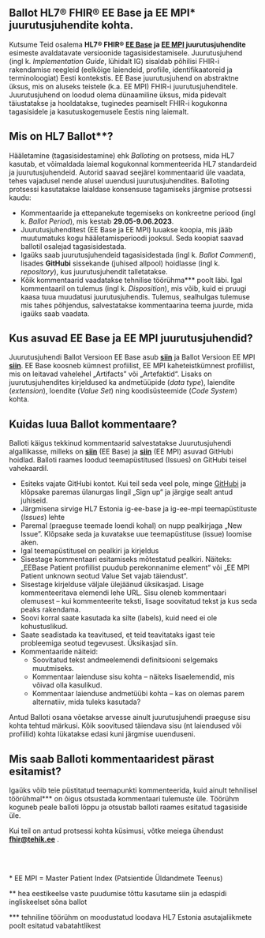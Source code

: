 ## Ballot HL7® FHIR® EE Base ja EE MPI* juurutusjuhendite kohta.

Kutsume Teid osalema **HL7® FHIR® [EE Base](https://fhir.ee/ig/ee-base/ballot-2023-may/) ja [EE MPI](https://fhir.ee/ig/mpi/ballot-2023-may/) juurutusjuhendite** esimeste avaldatavate versioonide tagasisidestamisele. Juurutusjuhend (ingl k. *Implementation Guide*, lühidalt IG)  sisaldab põhilisi FHIR-i rakendamise reegleid (eelkõige laiendeid, profiile, identifikaatoreid ja terminoloogiat) Eesti kontekstis. EE Base juurutusjuhend on abstraktne üksus, mis on aluseks teistele (k.a. EE MPI) FHIR-i juurutusjuhenditele. Juurutusjuhend on loodud olema dünaamiline üksus, mida pidevalt täiustatakse ja hooldatakse, tuginedes peamiselt FHIR-i kogukonna tagasisidele ja kasutuskogemusele Eestis ning laiemalt.

## Mis on HL7 Ballot**?

Hääletamine (tagasisidestamine) ehk *Balloting* on protsess, mida HL7 kasutab, et võimaldada laiemal kogukonnal kommenteerida HL7 standardeid ja juurutusjuhendeid. Autorid saavad seejärel kommentaarid üle vaadata, tehes vajadusel nende alusel uuendusi juurutusjuhendites. Balloting protsessi kasutatakse laialdase konsensuse tagamiseks järgmise protsessi kaudu:

* Kommentaaride ja ettepanekute tegemiseks on konkreetne periood (ingl k. *Ballot Period*), mis kestab **29.05-9.06.2023**.
* Juurutusjuhenditest (EE Base ja EE MPI) luuakse koopia, mis jääb muutumatuks kogu hääletamisperioodi jooksul. Seda koopiat saavad ballotil osalejad tagasisidestada.
* Igaüks saab juurutusjuhendeid tagasisidestada (ingl k. *Ballot Comment*), lisades **GitHubi** sissekande (juhised allpool) hoidlasse (ingl k. *repository*), kus juurutusjuhendit talletatakse.
* Kõik kommentaarid vaadatakse tehnilise töörühma*** poolt läbi. Igal kommentaaril on tulemus (ingl k. *Disposition*), mis võib, kuid ei pruugi kaasa tuua muudatusi juurutusjuhendis. Tulemus, sealhulgas tulemuse mis tahes põhjendus, salvestatakse kommentaarina teema juurde, mida igaüks saab vaadata.

## Kus asuvad EE Base ja EE MPI juurutusjuhendid?

Juurutusjuhendi Ballot Versioon EE Base asub **[siin](https://fhir.ee/ig/ee-base/ballot-2023-may/)** ja Ballot Versioon EE MPI **[siin](https://fhir.ee/ig/mpi/ballot-2023-may/)**. EE Base koosneb kümnest profiilist, EE MPI kaheteistkümnest profiilist, mis on leitavad vahelehel „Artifacts” või „Artefaktid“. Lisaks on juurutusjuhendites kirjeldused ka andmetüüpide (*data type*), laiendite (*extension*), loendite (*Value Set*) ning koodisüsteemide (*Code System*) kohta.

## Kuidas luua Ballot kommentaare?

Balloti käigus tekkinud kommentaarid salvestatakse Juurutusjuhendi algallikasse, milleks on **[siin](https://github.com/HL7EE/ig-ee-base)** (EE Base) ja **[siin](https://github.com/HL7EE/ig-ee-mpi)** (EE MPI) asuvad GitHubi hoidlad. Balloti raames loodud teemapüstitused (Issues) on GitHubi teisel vahekaardil.
* Esiteks vajate GitHubi kontot. Kui teil seda veel pole, minge [GitHubi](https://github.com/) ja klõpsake paremas ülanurgas lingil „Sign up“ ja järgige sealt antud juhiseid.
* Järgmisena sirvige HL7 Estonia ig-ee-base ja ig-ee-mpi teemapüstituste (*Issues*) lehte
* Paremal (praeguse teemade loendi kohal) on nupp pealkirjaga „New Issue”. Klõpsake seda ja kuvatakse uue teemapüstituse (issue) loomise aken.
* Igal teemapüstitusel on pealkiri ja kirjeldus
* Sisestage kommentaari esitamiseks mõtestatud pealkiri. Näiteks: „EEBase Patient profiilist puudub perekonnanime element“ või „EE MPI Patient unknown seotud Value Set vajab täiendust“.
* Sisestage kirjelduse väljale ülejäänud üksikasjad. Lisage kommenteeritava elemendi lehe URL. Sisu oleneb kommentaari olemusest – kui kommenteerite teksti, lisage soovitatud tekst ja kus seda peaks rakendama.
* Soovi korral saate kasutada ka silte (labels), kuid need ei ole kohustuslikud.
* Saate seadistada ka teavitused, et teid teavitataks igast teie probleemiga seotud tegevusest. Üksikasjad siin.
* Kommentaaride näiteid:
  * Soovitatud tekst andmeelemendi definitsiooni selgemaks muutmiseks.
  * Kommentaar laienduse sisu kohta – näiteks lisaelemendid, mis võivad olla kasulikud.
  * Kommentaar laienduse andmetüübi kohta – kas on olemas parem alternatiiv, mida tuleks kasutada?
 
Antud Balloti osana võetakse arvesse ainult juurutusjuhendi praeguse sisu kohta tehtud märkusi. Kõik soovitused täiendava sisu (nt laiendused või profiilid) kohta lükatakse edasi kuni järgmise uuenduseni.

## Mis saab Balloti kommentaaridest pärast esitamist?

Igaüks võib teie püstitatud teemapunkti kommenteerida, kuid ainult tehnilisel töörühmal*** on õigus otsustada kommentaari tulemuste üle. Töörühm koguneb peale balloti lõppu ja otsustab balloti raames esitatud tagasiside üle.

Kui teil on antud protsessi kohta küsimusi, võtke meiega ühendust **fhir@tehik.ee** .

<br/>
<br/>

\* EE MPI = Master Patient Index (Patsientide Üldandmete Teenus)

** hea eestikeelse vaste puudumise tõttu kasutame siin ja edaspidi ingliskeelset sõna ballot

*** tehniline töörühm on moodustatud loodava HL7 Estonia asutajaliikmete poolt esitatud vabatahtlikest

